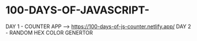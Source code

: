 # 100-DAYS-OF-JAVASCRIPT-
DAY 1 - COUNTER APP --> https://100-days-of-js-counter.netlify.app/
DAY 2 - RANDOM HEX COLOR GENERTOR 
